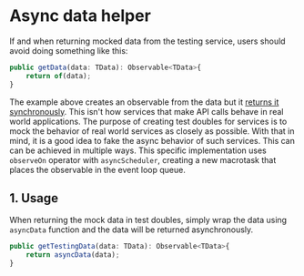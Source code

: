 # Async data helper

If and when returning mocked data from the testing service, users should avoid doing something like this:

```ts
public getData(data: TData): Observable<TData>{
	return of(data);
}
```

The example above creates an observable from the data but it [returns it synchronously](https://stackblitz.com/edit/rxjs-hx8yos?devtoolsheight=60). This isn't how services that make API calls behave in real world applications.
The purpose of creating test doubles for services is to mock the behavior of real world services as closely as possible. With that in mind, it is a good idea to fake the async behavior of such services. This can can be achieved in multiple ways.
This specific implementation uses `observeOn` operator with `asyncScheduler`, creating a new macrotask that places the observable in the event loop queue.

## 1. Usage

When returning the mock data in test doubles, simply wrap the data using `asyncData` function and the data will be returned asynchronously.

```ts
public getTestingData(data: TData): Observable<TData>{
	return asyncData(data);
}
```
